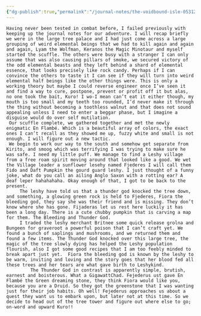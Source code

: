 ```yaml
---
{"dg-publish":true,"permalink":"/journal-notes/the-voidbound-isle-053125-2/","created":"2025-05-31T21:46:25.000-05:00"}
---
```


	Having never been tested in combat before, I failed previously with keeping up the journal notes for our adventure. I will recap briefly we were in the large tree palace and I had just come across a large grouping of weird elemental beings that we had to kill again and again and again, Lyam the Wolfman, Keranos the Magic Minotaur and myself started the scuffle. The others were busy with a stranger I can only assume that was also causing pillars of smoke, we secured victory of the odd elemental beasts and they left behind a shard of elemental essence, that looks precisely like rock candy. Perhaps if I can convince the others to taste it I can see if they will turn into weird elemental half beings like the other things were. This is only a working theory but maybe I could reverse engineer once I’ve seen it and find a way to cure, postpone, prevent or profit off it but alas, no one took the bait, Kuro! I wo-I mean can’t eat it either though, my mouth is too small and my teeth too rounded, I’d never make it through the thing without becoming a toothless walnut and that does not sound appealing unless I need to enter a beggar phase, but I imagine a disguise would do over self mutilation. 
	 Our scuffle complete, we gathered together and met the newly enigmatic En Flambé. Which is a beautiful array of colors, the exact ones I can’t recall as they showed me up, fuzzy white and small is not enough. I will figure out a new tactic. 
	 We begin to work our way to the south and somehow get separate from Kirito, and smoog which was terrifying I was trying to make sure he was safe. I need my little puff. We manage to find a Leshy village from a free roam spirit moving around that looked like a good. We wet the Village leader a sunflower lesehy named Fjederes I will call them Fido and Daft Pumpkin the gourd guard leshy. I just thought of a funny joke, what do you call an ailing Anglo Saxon with a rotting ear? A deaf leper hahahahaha. Okay enough of that, I got to be back to the present.
		 The leshy have told us that a thunder god knocked the tree down, and something, a glowing green rock is held to Fjederes, Fiora the bleeding god, they say she was their friend and is missing. They don’t know where she has gone. Fijaderas let us rest here luckily it has been a long day. There is a cute chubby pumpkin that is carving a map for them. The Bleeding and Thunder God. 
		 I traded the leshy merchant Britnee some quick release grolna and Bungeen for graveroot a powerful poison that I can’t craft yet. We found a bunch of saplings and mushrooms, and we returned them and found a few items. The Thunder God knocked over this large tree, the magic of the tree slowly dying has helped the Leshy population flourish, also I got some good recipes that I am too feebly minded to break apart just yet.  Fiora the bleeding god is known by the leshy to be warm, inviting and loving and the story goes that her blood fed all these trees and her tears are what gave birth to Leshykind.
			 The Thunder God in contrast is apparently simple, brutish, earnest and boisterous. What a GigawattChad. Fejederus ust gave En Flambé the Green dreaming stone, they think Fiora would like you, because you are a Druid. So they got the greenstone that I was wanting just for their job habits. Oh well! Fejederus approaches us about a quest they want us to embark upon, but later not at this time. So we decide to head out of the tree tower and figure out where else to go; on-word and upward Kuro!!
	